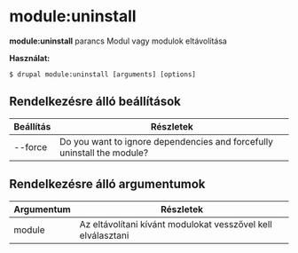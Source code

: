 # module:uninstall
**module:uninstall** parancs Modul vagy modulok eltávolítása

**Használat:**
```
$ drupal module:uninstall [arguments] [options] 
```

## Rendelkezésre álló beállítások
Beállítás | Részletek
-------|-------------
--force | Do you want to ignore dependencies and forcefully uninstall the module?

## Rendelkezésre álló argumentumok
Argumentum | Részletek
---------|-------------
module | Az eltávolítani kívánt modulokat vesszővel kell elválasztani
